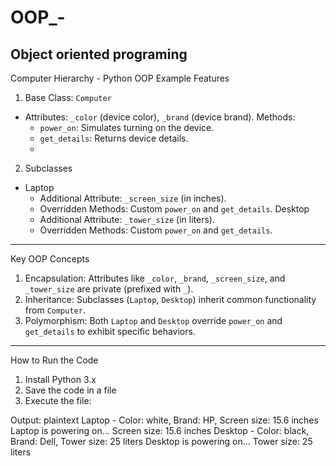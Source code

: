 # OOP_-
Object oriented programing 
---

Computer Hierarchy - Python OOP Example
Features

1. Base Class: `Computer`
- Attributes: `_color` (device color), `_brand` (device brand).
  Methods:
  - `power_on`: Simulates turning on the device.
  - `get_details`: Returns device details.
  - 
2. Subclasses
- Laptop
  - Additional Attribute: `_screen_size` (in inches).
  - Overridden Methods: Custom `power_on` and `get_details`.
  Desktop
  - Additional Attribute: `_tower_size` (in liters).
  - Overridden Methods: Custom `power_on` and `get_details`.

---

Key OOP Concepts
1. Encapsulation: Attributes like `_color`, `_brand`, `_screen_size`, and `_tower_size` are private (prefixed with `_`).
2. Inheritance: Subclasses (`Laptop`, `Desktop`) inherit common functionality from `Computer`.
3. Polymorphism: Both `Laptop` and `Desktop` override `power_on` and `get_details` to exhibit specific behaviors.

---

How to Run the Code
1. Install Python 3.x
2. Save the code in a file 
3. Execute the file:
   

Output:
plaintext
Laptop - Color: white, Brand: HP, Screen size: 15.6 inches
Laptop is powering on...
Screen size: 15.6 inches
Desktop - Color: black, Brand: Dell, Tower size: 25 liters
Desktop is powering on...
Tower size: 25 liters

